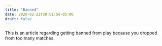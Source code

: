 ```yaml
---
title: "Banned"
date: 2020-02-22T08:01:58-05:00
draft: false
---
```


This is an article regarding getting banned from play because you dropped from too many matches.